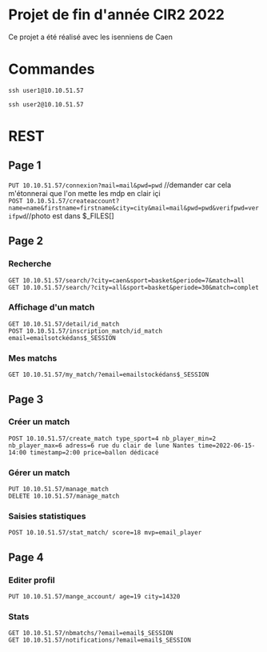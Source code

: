 # Projet de fin d'année CIR2 2022
Ce projet a été réalisé avec les isenniens de Caen

# Commandes
```
ssh user1@10.10.51.57
```
```
ssh user2@10.10.51.57
```

# REST
## Page 1
``PUT 10.10.51.57/connexion?mail=mail&pwd=pwd`` //demander car cela m'étonnerai que l'on mette les mdp en clair içi <br>
``POST 10.10.51.57/createaccount?name=name&firstname=firstname&city=city&mail=mail&pwd=pwd&verifpwd=verifpwd``//photo est dans $_FILES[]

## Page 2
### Recherche
``GET 10.10.51.57/search/?city=caen&sport=basket&periode=7&match=all``<br>
``GET 10.10.51.57/search/?city=all&sport=basket&periode=30&match=complet``
### Affichage d'un match
``GET 10.10.51.57/detail/id_match``<br>
``POST 10.10.51.57/inscription_match/id_match email=emailsotckédans$_SESSION``
### Mes matchs
``GET 10.10.51.57/my_match/?email=emailstockédans$_SESSION``

## Page 3
### Créer un match<br>
``POST 10.10.51.57/create_match type_sport=4 nb_player_min=2 nb_player_max=6 adress=6 rue du clair de lune Nantes time=2022-06-15-14:00 timestamp=2:00 price=ballon dédicacé``
### Gérer un match
``PUT 10.10.51.57/manage_match``<br>
``DELETE 10.10.51.57/manage_match``<br>
### Saisies statistiques<br>
``POST 10.10.51.57/stat_match/ score=18 mvp=email_player``

## Page 4
### Editer profil
``PUT 10.10.51.57/mange_account/ age=19 city=14320``
### Stats
``GET 10.10.51.57/nbmatchs/?email=email$_SESSION``<br>
``GET 10.10.51.57/notifications/?email=email$_SESSION``
